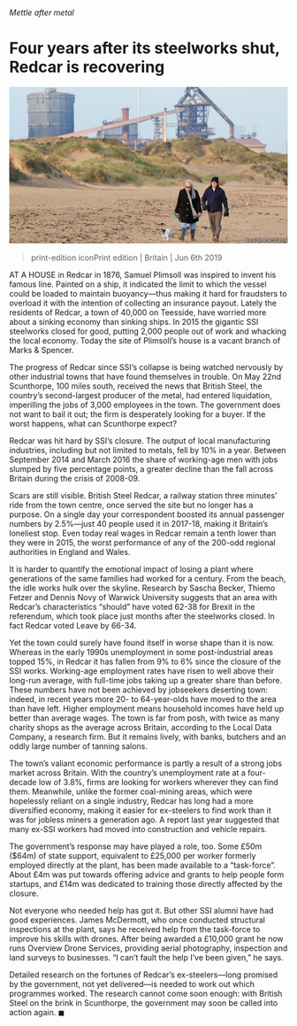 ###### Mettle after metal

# Four years after its steelworks shut, Redcar is recovering 

![image](images/20190608_BRP003_0.jpg) 

> print-edition iconPrint edition | Britain | Jun 6th 2019 

AT A HOUSE in Redcar in 1876, Samuel Plimsoll was inspired to invent his famous line. Painted on a ship, it indicated the limit to which the vessel could be loaded to maintain buoyancy—thus making it hard for fraudsters to overload it with the intention of collecting an insurance payout. Lately the residents of Redcar, a town of 40,000 on Teesside, have worried more about a sinking economy than sinking ships. In 2015 the gigantic SSI steelworks closed for good, putting 2,000 people out of work and whacking the local economy. Today the site of Plimsoll’s house is a vacant branch of Marks & Spencer. 

The progress of Redcar since SSI’s collapse is being watched nervously by other industrial towns that have found themselves in trouble. On May 22nd Scunthorpe, 100 miles south, received the news that British Steel, the country’s second-largest producer of the metal, had entered liquidation, imperilling the jobs of 3,000 employees in the town. The government does not want to bail it out; the firm is desperately looking for a buyer. If the worst happens, what can Scunthorpe expect? 

Redcar was hit hard by SSI’s closure. The output of local manufacturing industries, including but not limited to metals, fell by 10% in a year. Between September 2014 and March 2016 the share of working-age men with jobs slumped by five percentage points, a greater decline than the fall across Britain during the crisis of 2008-09. 

Scars are still visible. British Steel Redcar, a railway station three minutes’ ride from the town centre, once served the site but no longer has a purpose. On a single day your correspondent boosted its annual passenger numbers by 2.5%—just 40 people used it in 2017-18, making it Britain’s loneliest stop. Even today real wages in Redcar remain a tenth lower than they were in 2015, the worst performance of any of the 200-odd regional authorities in England and Wales. 

It is harder to quantify the emotional impact of losing a plant where generations of the same families had worked for a century. From the beach, the idle works hulk over the skyline. Research by Sascha Becker, Thiemo Fetzer and Dennis Novy of Warwick University suggests that an area with Redcar’s characteristics “should” have voted 62-38 for Brexit in the referendum, which took place just months after the steelworks closed. In fact Redcar voted Leave by 66-34. 

Yet the town could surely have found itself in worse shape than it is now. Whereas in the early 1990s unemployment in some post-industrial areas topped 15%, in Redcar it has fallen from 9% to 6% since the closure of the SSI works. Working-age employment rates have risen to well above their long-run average, with full-time jobs taking up a greater share than before. These numbers have not been achieved by jobseekers deserting town: indeed, in recent years more 20- to 64-year-olds have moved to the area than have left. Higher employment means household incomes have held up better than average wages. The town is far from posh, with twice as many charity shops as the average across Britain, according to the Local Data Company, a research firm. But it remains lively, with banks, butchers and an oddly large number of tanning salons. 

The town’s valiant economic performance is partly a result of a strong jobs market across Britain. With the country’s unemployment rate at a four-decade low of 3.8%, firms are looking for workers wherever they can find them. Meanwhile, unlike the former coal-mining areas, which were hopelessly reliant on a single industry, Redcar has long had a more diversified economy, making it easier for ex-steelers to find work than it was for jobless miners a generation ago. A report last year suggested that many ex-SSI workers had moved into construction and vehicle repairs. 

The government’s response may have played a role, too. Some £50m ($64m) of state support, equivalent to £25,000 per worker formerly employed directly at the plant, has been made available to a “task-force”. About £4m was put towards offering advice and grants to help people form startups, and £14m was dedicated to training those directly affected by the closure. 

Not everyone who needed help has got it. But other SSI alumni have had good experiences. James McDermott, who once conducted structural inspections at the plant, says he received help from the task-force to improve his skills with drones. After being awarded a £10,000 grant he now runs Overview Drone Services, providing aerial photography, inspection and land surveys to businesses. “I can’t fault the help I’ve been given,” he says. 

Detailed research on the fortunes of Redcar’s ex-steelers—long promised by the government, not yet delivered—is needed to work out which programmes worked. The research cannot come soon enough: with British Steel on the brink in Scunthorpe, the government may soon be called into action again. ◼ 

